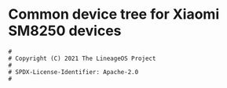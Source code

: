 # Common device tree for Xiaomi SM8250 devices

```
#
# Copyright (C) 2021 The LineageOS Project
#
# SPDX-License-Identifier: Apache-2.0
#
```
